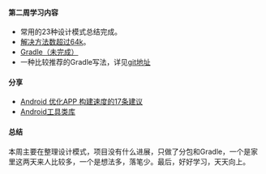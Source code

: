 #### 第二周学习内容
- 常用的23种设计模式总结完成。
- [解决方法数超过64k](http://note.youdao.com/noteshare?id=9eb42e008a4e8929f163496986c03d96&sub=8847F836C6914EC489F1C269C188FB5F)。
- [Gradle（未完成）](http://note.youdao.com/noteshare?id=a94e42f10b71c1d7c9ad8cf813873b79&sub=661CBDDD943E403AB1741C17BFC32E46)
- 一种比较推荐的Gradle写法，详见[git地址](https://github.com/yhklsdf666/SentenceFan)

#### 分享

- [Android 优化APP 构建速度的17条建议](https://www.jianshu.com/p/a1cc8f2e0877)
- [Android工具类库](https://github.com/Blankj/AndroidUtilCode/blob/master/utilcode/README-CN.md)

#### 总结

本周主要在整理设计模式，项目没有什么进展，只做了分包和Gradle，一个是家里这两天来人比较多，一个是想法多，落笔少。最后，好好学习，天天向上。